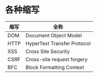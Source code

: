 # 各种缩写

|缩写|全称|
|---|---|
| DOM | Document Object Model |
| HTTP | HyperText Transfer Protocol |
| XSS | Cross Site Security |
| CSRF | Cross-site request forgery |
| BFC | Block Formatting Context |
